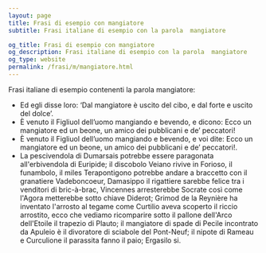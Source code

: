 ```yaml
---
layout: page
title: Frasi di esempio con mangiatore 
subtitle: Frasi italiane di esempio con la parola  mangiatore

og_title: Frasi di esempio con mangiatore 
og_description: Frasi italiane di esempio con la parola  mangiatore
og_type: website
permalink: /frasi/m/mangiatore.html
---
```


Frasi italiane di esempio contenenti la parola mangiatore:


- Ed egli disse loro: ‘Dal mangiatore è uscito del cibo, e dal forte e uscito del dolce’.
- È venuto il Figliuol dell’uomo mangiando e bevendo, e dicono: Ecco un mangiatore ed un beone, un amico dei pubblicani e de’ peccatori!
- È venuto il Figliuol dell’uomo mangiando e bevendo, e voi dite: Ecco un mangiatore ed un beone, un amico dei pubblicani e de’ peccatori!.
- La pescivendola di Dumarsais potrebbe essere paragonata all'erbivendola di Euripide; il discobolo Veiano rivive in Forioso, il funambolo, il miles Terapontigono potrebbe andare a braccetto con il granatiere Vadeboncoeur, Damasippo il rigattiere sarebbe felice tra i venditori di bric-à-brac, Vincennes arresterebbe Socrate così come l'Agora metterebbe sotto chiave Diderot; Grimod de la Reynière ha inventato l'arrosto al tegame come Curtilio aveva scoperto il riccio arrostito, ecco che vediamo ricomparire sotto il pallone dell'Arco dell'Etoile il trapezio di Plauto; il mangiatore di spade di Pecile incontrato da Apuleio è il divoratore di sciabole del Pont-Neuf; il nipote di Rameau e Curculione il parassita fanno il paio; Ergasilo si.

